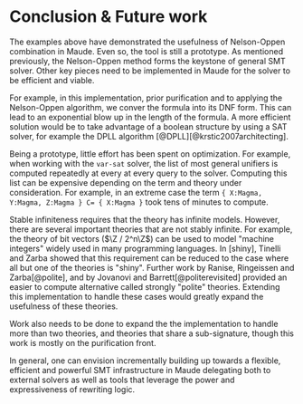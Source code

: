 Conclusion & Future work
========================

The examples above have demonstrated the usefulness of Nelson-Oppen combination in Maude. Even so,
the tool is still a prototype. As mentioned previously, the Nelson-Oppen method forms the keystone
of general SMT solver. Other key pieces need to be implemented in Maude for the solver to be
efficient and viable.

For example, in this implementation, prior purification and to applying the
Nelson-Oppen algorithm, we conver the formula into its DNF form. This can lead to an exponential
blow up in the length of the formula. A more efficient solution would be to take advantage of a boolean
structure by using a SAT solver, for example the DPLL algorithm [@DPLL][@krstic2007architecting].

Being a prototype, little effort has been spent on optimization. For example, when working with the
`var-sat` solver, the list of most general unifiers is computed repeatedly at every at every query
to the solver. Computing this list can be expensive depending on the term and theory under
consideration. For example, in an extreme case the term
`{ X:Magma, Y:Magma, Z:Magma } C= { X:Magma }` took tens of minutes to compute.

Stable infiniteness requires that the theory has infinite models. However, there are several
important theories that are not stably infinite. For example, the theory of bit vectors
($\Z / 2^n\Z$) can be used to model "machine integers" widely used in many programming languages. In
[shiny], Tinelli and Zarba showed that this requirement can be reduced to the case where all but one
of the theories is "shiny". Further work by Ranise, Ringeissen and Zarba[@polite], and by Jovanovi
and Barrett[@politerevisited] provided an easier to compute alternative called strongly "polite"
theories. Extending this implementation to handle these cases would greatly expand the usefulness of
these theories.

Work also needs to be done to expand the the implementation to handle more than two theories, and
theories that share a sub-signature, though this work is mostly on the purification front.

In general, one can envision incrementally building up towards a flexible, efficient and powerful
SMT infrastructure in Maude delegating both to external solvers as well as tools that leverage the
power and expressiveness of rewriting logic.
